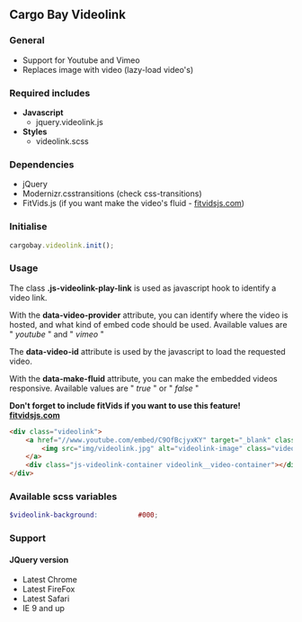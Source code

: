 ## Cargo Bay Videolink

### General
- Support for Youtube and Vimeo
- Replaces image with video (lazy-load video's)



### Required includes
- **Javascript**
    - jquery.videolink.js
- **Styles**
    - videolink.scss



### Dependencies
- jQuery
- Modernizr.csstransitions (check css-transitions)
- FitVids.js (if you want make the video's fluid - [fitvidsjs.com](http://fitvidsjs.com/))



### Initialise
```javascript
cargobay.videolink.init();
```



### Usage
The class **.js-videolink-play-link** is used as javascript hook to identify a video link.

With the **data-video-provider** attribute, you can identify where the video is hosted, and what kind of embed code should be used.
Available values are " *youtube* " and " *vimeo* "

The **data-video-id** attribute is used by the javascript to load the requested video.

With the **data-make-fluid** attribute, you can make the embedded videos responsive.
Available values are " *true* " or " *false* "

**Don't forget to include fitVids if you want to use this feature! [fitvidsjs.com](http://fitvidsjs.com/)**

```html
<div class="videolink">
    <a href="//www.youtube.com/embed/C9OfBcjyxKY" target="_blank" class="js-videolink-play-link videolink__video-link" data-video-provider="youtube" data-video-id="C9OfBcjyxKY" data-make-fluid="true">
        <img src="img/videolink.jpg" alt="videolink-image" class="videolink__video-link__image" />
    </a>
    <div class="js-videolink-container videolink__video-container"></div>
</div>
```



### Available scss variables
```scss
$videolink-background:          #000;
```



### Support
#### JQuery version
- Latest Chrome
- Latest FireFox
- Latest Safari
- IE 9 and up
